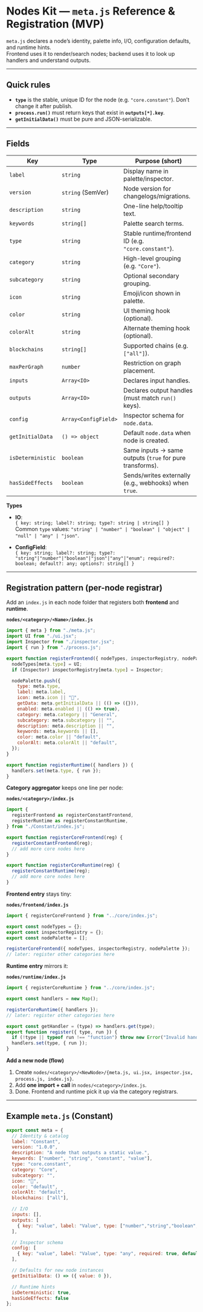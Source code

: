 # Nodes Kit — `meta.js` Reference & Registration (MVP)

`meta.js` declares a node’s identity, palette info, I/O, configuration defaults, and runtime hints.  
Frontend uses it to render/search nodes; backend uses it to look up handlers and understand outputs.

---

## Quick rules

- **`type`** is the stable, unique ID for the node (e.g. `"core.constant"`). Don’t change it after publish.
- **`process.run()`** must return keys that exist in **`outputs[*].key`**.
- **`getInitialData()`** must be pure and JSON-serializable.

---

## Fields

| Key               | Type                                  | Purpose (short) |
|-------------------|---------------------------------------|-----------------|
| `label`           | `string`                              | Display name in palette/inspector. |
| `version`         | `string` (SemVer)                     | Node version for changelogs/migrations. |
| `description`     | `string`                              | One-line help/tooltip text. |
| `keywords`        | `string[]`                            | Palette search terms. |
| `type`            | `string`                              | Stable runtime/frontend ID (e.g. `"core.constant"`). |
| `category`        | `string`                              | High-level grouping (e.g. `"Core"`). |
| `subcategory`     | `string`                              | Optional secondary grouping. |
| `icon`            | `string`                              | Emoji/icon shown in palette. |
| `color`           | `string`                              | UI theming hook (optional). |
| `colorAlt`        | `string`                              | Alternate theming hook (optional). |
| `blockchains`     | `string[]`                            | Supported chains (e.g. `["all"]`). |
| `maxPerGraph`     | `number`                              | Restriction on graph placement. |
| `inputs`          | `Array<IO>`                           | Declares input handles. |
| `outputs`         | `Array<IO>`                           | Declares output handles (must match `run()` keys). |
| `config`          | `Array<ConfigField>`                  | Inspector schema for `node.data`. |
| `getInitialData`  | `() => object`                        | Default `node.data` when node is created. |
| `isDeterministic` | `boolean`                             | Same inputs → same outputs (`true` for pure transforms). |
| `hasSideEffects`  | `boolean`                             | Sends/writes externally (e.g., webhooks) when `true`. |

**Types**

- **IO**:  
  `{ key: string; label?: string; type?: string | string[] }`  
  Common `type` values: `"string" | "number" | "boolean" | "object" | "null" | "any" | "json"`.

- **ConfigField**:  
  `{ key: string; label?: string; type?: "string"|"number"|"boolean"|"json"|"any"|"enum"; required?: boolean; default?: any; options?: string[] }`

---

## Registration pattern (per-node registrar)

Add an `index.js` in each node folder that registers both **frontend** and **runtime**.

**`nodes/<category>/<Name>/index.js`**
```js
import { meta } from "./meta.js";
import UI from "./ui.jsx";
import Inspector from "./inspector.jsx";
import { run } from "./process.js";

export function registerFrontend({ nodeTypes, inspectorRegistry, nodePalette }) {
  nodeTypes[meta.type] = UI;
  if (Inspector) inspectorRegistry[meta.type] = Inspector;

  nodePalette.push({
    type: meta.type,
    label: meta.label,
    icon: meta.icon || "🧩",
    getData: meta.getInitialData || (() => ({})),
    enabled: meta.enabled || (() => true),
    category: meta.category || "General",
    subcategory: meta.subcategory || "",
    description: meta.description || "",
    keywords: meta.keywords || [],
    color: meta.color || "default",
    colorAlt: meta.colorAlt || "default",
  });
}

export function registerRuntime({ handlers }) {
  handlers.set(meta.type, { run });
}
```

**Category aggregator** keeps one line per node:

**`nodes/<category>/index.js`**
```js
import {
  registerFrontend as registerConstantFrontend,
  registerRuntime as registerConstantRuntime,
} from "./Constant/index.js";

export function registerCoreFrontend(reg) {
  registerConstantFrontend(reg);
  // add more core nodes here
}

export function registerCoreRuntime(reg) {
  registerConstantRuntime(reg);
  // add more core nodes here
}
```

**Frontend entry** stays tiny:

**`nodes/frontend/index.js`**
```js
import { registerCoreFrontend } from "../core/index.js";

export const nodeTypes = {};
export const inspectorRegistry = {};
export const nodePalette = [];

registerCoreFrontend({ nodeTypes, inspectorRegistry, nodePalette });
// later: register other categories here
```

**Runtime entry** mirrors it:

**`nodes/runtime/index.js`**
```js
import { registerCoreRuntime } from "../core/index.js";

export const handlers = new Map();

registerCoreRuntime({ handlers });
// later: register other categories here

export const getHandler = (type) => handlers.get(type);
export function register({ type, run }) {
  if (!type || typeof run !== "function") throw new Error("Invalid handler");
  handlers.set(type, { run });
}
```

**Add a new node (flow)**
1. Create `nodes/<category>/<NewNode>/{meta.js, ui.jsx, inspector.jsx, process.js, index.js}`.
2. Add **one import + call** in `nodes/<category>/index.js`.
3. Done. Frontend and runtime pick it up via the category registrars.

---

## Example `meta.js` (Constant)

```js
export const meta = {
  // Identity & catalog
  label: "Constant",
  version: "1.0.0",
  description: "A node that outputs a static value.",
  keywords: ["number", "string", "constant", "value"],
  type: "core.constant",
  category: "Core",
  subcategory: "",
  icon: "🔢",
  color: "default",
  colorAlt: "default",
  blockchains: ["all"],

  // I/O
  inputs: [],
  outputs: [
    { key: "value", label: "Value", type: ["number","string","boolean","object","null"] }
  ],

  // Inspector schema
  config: [
    { key: "value", label: "Value", type: "any", required: true, default: 0 }
  ],

  // Defaults for new node instances
  getInitialData: () => ({ value: 0 }),

  // Runtime hints
  isDeterministic: true,
  hasSideEffects: false
};
```
